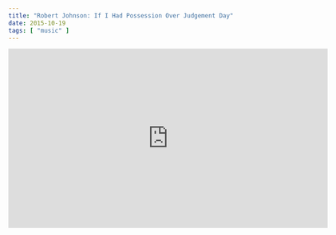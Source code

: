 ```yaml
---
title: "Robert Johnson: If I Had Possession Over Judgement Day"
date: 2015-10-19
tags: [ "music" ]
---
```


<iframe width="640" height="360" src="https://www.youtube.com/embed/NDgGkMPlmOM" frameborder="0"></iframe>
